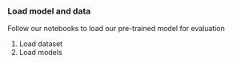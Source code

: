 ### Load model and data

Follow our notebooks to load our pre-trained model for evaluation

1. Load dataset
2. Load models
